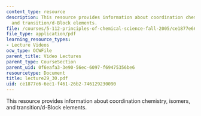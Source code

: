 ```yaml
---
content_type: resource
description: This resource provides information about coordination chemistry, isomers,
  and transition/d-Block elements.
file: /courses/5-112-principles-of-chemical-science-fall-2005/ce1877e66ec1f46126b2746129230090_lecture29_30.pdf
file_type: application/pdf
learning_resource_types:
- Lecture Videos
ocw_type: OCWFile
parent_title: Video Lectures
parent_type: CourseSection
parent_uid: 0f6eafa3-3e90-56ec-6097-f69475356be6
resourcetype: Document
title: lecture29_30.pdf
uid: ce1877e6-6ec1-f461-26b2-746129230090
---
```

This resource provides information about coordination chemistry, isomers, and transition/d-Block elements.

